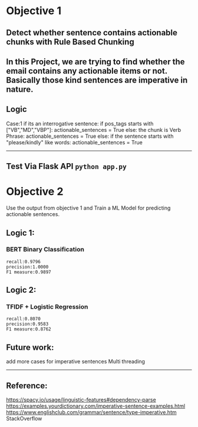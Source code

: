 # Objective 1
Detect whether sentence contains actionable chunks with Rule Based Chunking
---------------------------------------------------------------------------

In this Project, we are trying to find whether the email contains any actionable items or not.
Basically those kind sentences are imperative in nature.
---------------------------------------------------------------------------
## Logic
Case:1
if its an interrogative sentence:
	if pos_tags starts with ["VB","MD","VBP"]:
		actionable_sentences = True
	else:
		the chunk is Verb Phrase:
			actionable_sentences = True
else:
	if the sentence starts with "please/kindly" like words:
		actionable_sentences = True

---------------------------------------------------------------------------
Test Via Flask API
```python app.py```
---------------------------------------------------------------------------

# Objective 2
Use the output from objective 1 and Train a ML Model for predicting actionable sentences.

## Logic 1:
### BERT Binary Classification 
```
recall:0.9796
precision:1.0000
F1 measure:0.9897
```

## Logic 2:
### TFIDF + Logistic Regression
```
recall:0.8070
precision:0.9583
F1 measure:0.8762
```

## Future work:
add more cases for imperative sentences
Multi threading

---------------------------------------------------------------------------

## Reference:
https://spacy.io/usage/linguistic-features#dependency-parse
https://examples.yourdictionary.com/imperative-sentence-examples.html
https://www.englishclub.com/grammar/sentence/type-imperative.htm
StackOverflow